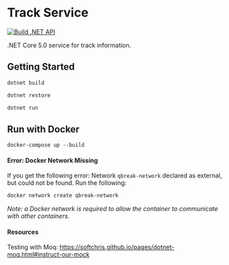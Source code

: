 # Track Service
[![Build .NET API](https://github.com/Quarter-Break/track_service/actions/workflows/build_test.yml/badge.svg)](https://github.com/Quarter-Break/track_service/actions/workflows/build_test.yml)

.NET Core 5.0 service for track information.

## Getting Started
```zsh
dotnet build
```
```zsh
dotnet restore
```
```zsh
dotnet run
```

## Run with Docker
```
docker-compose up --build
```

#### Error: Docker Network Missing
If you get the following error:
Network `qbreak-network` declared as external, but could not be found. Run the following:
```zsh
docker network create qbreak-network
```
<i>Note: a Docker network is required to allow the container to communicate with other containers.</i>

#### Resources

Testing with Moq: https://softchris.github.io/pages/dotnet-moq.html#instruct-our-mock
